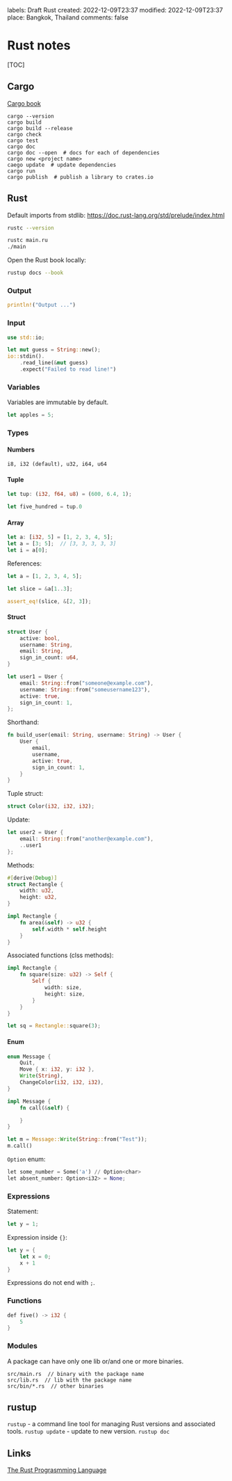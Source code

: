 labels: Draft
        Rust
created: 2022-12-09T23:37
modified: 2022-12-09T23:37
place: Bangkok, Thailand
comments: false

# Rust notes

[TOC]

## Cargo

[Cargo book](https://doc.rust-lang.org/cargo/index.html)

```text
cargo --version
cargo build
cargo build --release
cargo check
cargo test
cargo doc
cargo doc --open  # docs for each of dependencies
cargo new <project name>
caego update  # update dependencies
cargo run
cargo publish  # publish a library to crates.io
```

## Rust

Default imports from stdlib: https://doc.rust-lang.org/std/prelude/index.html


```bash
rustc --version

rustc main.ru
./main
```

Open the Rust book locally:
```bash
rustup docs --book
```

### Output

```rust
println!("Output ...")
```

### Input

```rust
use std::io;

let mut guess = String::new();
io::stdin().
    .read_line(&mut guess)
    .expect("Failed to read line!")
```

### Variables

Variables are immutable by default.

```rust
let apples = 5;
```

### Types

#### Numbers

```text
i8, i32 (default), u32, i64, u64
```

#### Tuple

```rust
let tup: (i32, f64, u8) = (600, 6.4, 1);

let five_hundred = tup.0
```

#### Array

```rust
let a: [i32, 5] = [1, 2, 3, 4, 5];
let a = [3; 5];  // [3, 3, 3, 3, 3]
let i = a[0];
```

References:
```rust
let a = [1, 2, 3, 4, 5];

let slice = &a[1..3];

assert_eq!(slice, &[2, 3]);
```

#### Struct

```rust
struct User {
    active: bool,
    username: String,
    email: String,
    sign_in_count: u64,
}

let user1 = User {
    email: String::from("someone@example.com"),
    username: String::from("someusername123"),
    active: true,
    sign_in_count: 1,
};
```

Shorthand:
```rust
fn build_user(email: String, username: String) -> User {
    User {
        email,
        username,
        active: true,
        sign_in_count: 1,
    }
}
```

Tuple struct:
```rust
struct Color(i32, i32, i32);
```

Update:
```rust
let user2 = User {
    email: String::from("another@example.com"),
    ..user1
};
```

Methods:
```rust
#[derive(Debug)]
struct Rectangle {
    width: u32,
    height: u32,
}

impl Rectangle {
    fn area(&self) -> u32 {
        self.width * self.height
    }
}
```

Associated functions (clss methods):
```rust
impl Rectangle {
    fn square(size: u32) -> Self {
        Self {
            width: size,
            height: size,
        }
    }
}

let sq = Rectangle::square(3);
```

#### Enum

```rust
enum Message {
    Quit,
    Move { x: i32, y: i32 },
    Write(String),
    ChangeColor(i32, i32, i32),
}

impl Message {
    fn call(&self) {

    }
}

let m = Message::Write(String::from("Test"));
m.call()
```

`Option` enum:
```python
let some_number = Some('a') // Option<char>
let absent_number: Option<i32> = None;
```

### Expressions

Statement:
```rust
let y = 1;
```

Expression inside `{}`:
```rust
let y = {
    let x = 0;
    x + 1
}
```

Expressions do not end with `;`.

### Functions

```rust
def five() -> i32 {
    5
}
```

### Modules

A package can have only one lib or/and one or more binaries.

```text
src/main.rs  // binary with the package name
src/lib.rs  // lib with the package name
src/bin/*.rs  // other binaries
```

## rustup

`rustup` - a command line tool for managing Rust versions and associated tools.
`rustup update` - update to new version.
`rustup doc`

## Links

[The Rust Prograsmming Language](https://doc.rust-lang.org/book/)
